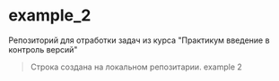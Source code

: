 # example_2
Репозиторий для отработки задач из курса "Практикум введение в контроль версий"

>Строка создана на локальном репозитарии. example 2
